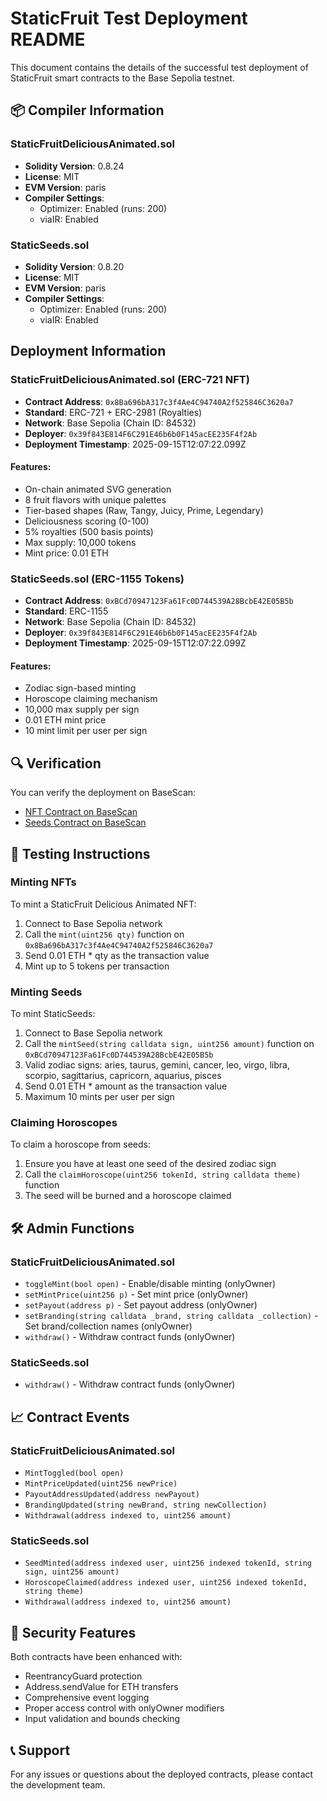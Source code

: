 # StaticFruit Test Deployment README

This document contains the details of the successful test deployment of StaticFruit smart contracts to the Base Sepolia testnet.

## 📦 Compiler Information

### StaticFruitDeliciousAnimated.sol
- **Solidity Version**: 0.8.24
- **License**: MIT
- **EVM Version**: paris
- **Compiler Settings**:
  - Optimizer: Enabled (runs: 200)
  - viaIR: Enabled

### StaticSeeds.sol
- **Solidity Version**: 0.8.20
- **License**: MIT
- **EVM Version**: paris
- **Compiler Settings**:
  - Optimizer: Enabled (runs: 200)
  - viaIR: Enabled

##  Deployment Information

### StaticFruitDeliciousAnimated.sol (ERC-721 NFT)
- **Contract Address**: `0x8Ba696bA317c3f4Ae4C94740A2f525846C3620a7`
- **Standard**: ERC-721 + ERC-2981 (Royalties)
- **Network**: Base Sepolia (Chain ID: 84532)
- **Deployer**: `0x39f843E814F6C291E46b6b0F145acEE235F4f2Ab`
- **Deployment Timestamp**: 2025-09-15T12:07:22.099Z

#### Features:
- On-chain animated SVG generation
- 8 fruit flavors with unique palettes
- Tier-based shapes (Raw, Tangy, Juicy, Prime, Legendary)
- Deliciousness scoring (0-100)
- 5% royalties (500 basis points)
- Max supply: 10,000 tokens
- Mint price: 0.01 ETH

### StaticSeeds.sol (ERC-1155 Tokens)
- **Contract Address**: `0xBCd70947123Fa61Fc0D744539A28BcbE42E05B5b`
- **Standard**: ERC-1155
- **Network**: Base Sepolia (Chain ID: 84532)
- **Deployer**: `0x39f843E814F6C291E46b6b0F145acEE235F4f2Ab`
- **Deployment Timestamp**: 2025-09-15T12:07:22.099Z

#### Features:
- Zodiac sign-based minting
- Horoscope claiming mechanism
- 10,000 max supply per sign
- 0.01 ETH mint price
- 10 mint limit per user per sign

## 🔍 Verification

You can verify the deployment on BaseScan:
- [NFT Contract on BaseScan](https://sepolia.basescan.org/address/0x8Ba696bA317c3f4Ae4C94740A2f525846C3620a7)
- [Seeds Contract on BaseScan](https://sepolia.basescan.org/address/0xBCd70947123Fa61Fc0D744539A28BcbE42E05B5b)

## 🧪 Testing Instructions

### Minting NFTs
To mint a StaticFruit Delicious Animated NFT:
1. Connect to Base Sepolia network
2. Call the `mint(uint256 qty)` function on `0x8Ba696bA317c3f4Ae4C94740A2f525846C3620a7`
3. Send 0.01 ETH * qty as the transaction value
4. Mint up to 5 tokens per transaction

### Minting Seeds
To mint StaticSeeds:
1. Connect to Base Sepolia network
2. Call the `mintSeed(string calldata sign, uint256 amount)` function on `0xBCd70947123Fa61Fc0D744539A28BcbE42E05B5b`
3. Valid zodiac signs: aries, taurus, gemini, cancer, leo, virgo, libra, scorpio, sagittarius, capricorn, aquarius, pisces
4. Send 0.01 ETH * amount as the transaction value
5. Maximum 10 mints per user per sign

### Claiming Horoscopes
To claim a horoscope from seeds:
1. Ensure you have at least one seed of the desired zodiac sign
2. Call the `claimHoroscope(uint256 tokenId, string calldata theme)` function
3. The seed will be burned and a horoscope claimed

## 🛠️ Admin Functions

### StaticFruitDeliciousAnimated.sol
- `toggleMint(bool open)` - Enable/disable minting (onlyOwner)
- `setMintPrice(uint256 p)` - Set mint price (onlyOwner)
- `setPayout(address p)` - Set payout address (onlyOwner)
- `setBranding(string calldata _brand, string calldata _collection)` - Set brand/collection names (onlyOwner)
- `withdraw()` - Withdraw contract funds (onlyOwner)

### StaticSeeds.sol
- `withdraw()` - Withdraw contract funds (onlyOwner)

## 📈 Contract Events

### StaticFruitDeliciousAnimated.sol
- `MintToggled(bool open)`
- `MintPriceUpdated(uint256 newPrice)`
- `PayoutAddressUpdated(address newPayout)`
- `BrandingUpdated(string newBrand, string newCollection)`
- `Withdrawal(address indexed to, uint256 amount)`

### StaticSeeds.sol
- `SeedMinted(address indexed user, uint256 indexed tokenId, string sign, uint256 amount)`
- `HoroscopeClaimed(address indexed user, uint256 indexed tokenId, string theme)`
- `Withdrawal(address indexed to, uint256 amount)`

## 🧼 Security Features

Both contracts have been enhanced with:
- ReentrancyGuard protection
- Address.sendValue for ETH transfers
- Comprehensive event logging
- Proper access control with onlyOwner modifiers
- Input validation and bounds checking

## 📞 Support

For any issues or questions about the deployed contracts, please contact the development team.